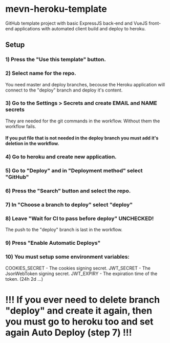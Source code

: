 # mevn-heroku-template
GitHub template project with basic ExpressJS back-end and VueJS front-end applications with automated client build and deploy to heroku.

## Setup
### 1) Press the "Use this template" button.
### 2) Select name for the repo.
You need master and deploy branches, becouse the Heroku application will connect to the "deploy" branch and deploy it's content.
### 3) Go to the Settings > Secrets and create EMAIL and NAME secrets
They are needed for the git commands in the workflow. Without them the workflow fails.
#### If you put file that is not needed in the deploy branch you must add it's deletion in the workflow.
### 4) Go to heroku and create new application.
### 5) Go to "Deploy" and in "Deployment method" select "GitHub"
### 6) Press the "Search" button and select the repo.
### 7) In "Choose a branch to deploy" select "deploy"
### 8) Leave "Wait for CI to pass before deploy" UNCHECKED!
The push to the "deploy" branch is last in the workflow.
### 9) Press "Enable Automatic Deploys"
### 10) You must setup some environment variables:
COOKIES_SECRET - The cookies signing secret.
JWT_SECRET - The JsonWebToken signing secret.
JWT_EXPIRY - The expiration time of the token. (24h 2d ...) 

# !!! If you ever need to delete branch "deploy" and create it again, then you must go to heroku too and set again Auto Deploy (step 7) !!!
